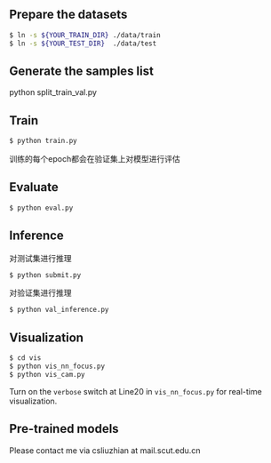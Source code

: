 ## Prepare the datasets
```bash
$ ln -s ${YOUR_TRAIN_DIR} ./data/train
$ ln -s ${YOUR_TEST_DIR}  ./data/test
```

## Generate the samples list
python split_train_val.py

## Train
```bash
$ python train.py
```
训练的每个epoch都会在验证集上对模型进行评估

## Evaluate
```bash
$ python eval.py
```
## Inference
对测试集进行推理
```bash
$ python submit.py
```
对验证集进行推理
```bash
$ python val_inference.py
```

## Visualization
```bash
$ cd vis
$ python vis_nn_focus.py
$ python vis_cam.py
```
Turn on the `verbose` switch at Line20 in `vis_nn_focus.py` for real-time visualization.

## Pre-trained models
Please contact me via csliuzhian at mail.scut.edu.cn